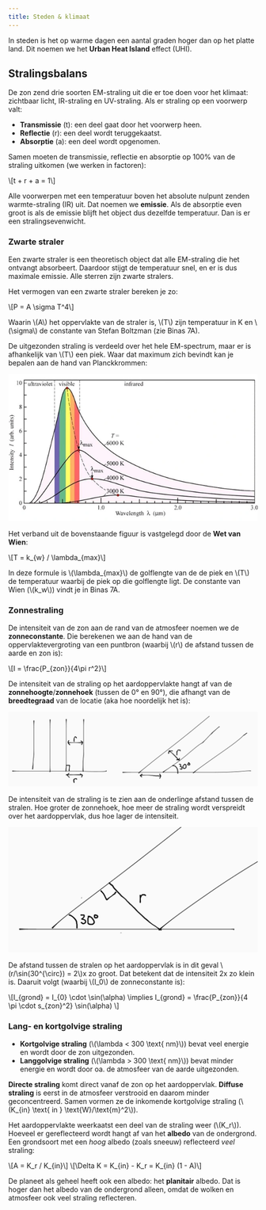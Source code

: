 ```yaml
---
title: Steden & klimaat
---
```


In steden is het op warme dagen een aantal graden hoger dan op het platte land. Dit noemen we het **Urban Heat Island** effect (UHI).

## Stralingsbalans

De zon zend drie soorten EM-straling uit die er toe doen voor het klimaat: zichtbaar licht, IR-straling en UV-straling. Als er straling op een voorwerp valt:

- **Transmissie** (t): een deel gaat door het voorwerp heen.
- **Reflectie** (r): een deel wordt teruggekaatst.
- **Absorptie** (a): een deel wordt opgenomen.

Samen moeten de transmissie, reflectie en absorptie op 100% van de straling uitkomen (we werken in factoren):

\\[t + r + a = 1\\]

Alle voorwerpen met een temperatuur boven het absolute nulpunt zenden warmte-straling (IR) uit. Dat noemen we **emissie**. Als de absorptie even groot is als de emissie blijft het object dus dezelfde temperatuur. Dan is er een stralingsevenwicht.

### Zwarte straler

Een zwarte straler is een theoretisch object dat alle EM-straling die het ontvangt absorbeert. Daardoor stijgt de temperatuur snel, en er is dus maximale emissie. Alle sterren zijn zwarte stralers.

Het vermogen van een zwarte straler bereken je zo:

\\[P = A \sigma T^4\\]

Waarin \\(A\\) het oppervlakte van de straler is, \\(T\\) zijn temperatuur in K en \\(\sigma\\) de constante van Stefan Boltzman (zie Binas 7A).

De uitgezonden straling is verdeeld over het hele EM-spectrum, maar er is afhankelijk van \\(T\\) een piek. Waar dat maximum zich bevindt kan je bepalen aan de hand van Planckkrommen:

![Planckkrommen](planckkromme.webp)

Het verband uit de bovenstaande figuur is vastgelegd door de **Wet van Wien**:

\\[T = k_{w} / \lambda_{max}\\]

In deze formule is \\(\lambda\_{max}\\) de golflengte van de de piek en \\(T\\) de temperatuur waarbij de piek op die golflengte ligt. De constante van Wien (\\(k_w\\)) vindt je in Binas 7A.

### Zonnestraling

De intensiteit van de zon aan de rand van de atmosfeer noemen we de **zonneconstante**. Die berekenen we aan de hand van de oppervlaktevergroting van een puntbron (waarbij \\(r\\) de afstand tussen de aarde en zon is):

\\[I = \frac{P_{zon}}{4\pi r^2}\\]

De intensiteit van de straling op het aardoppervlakte hangt af van de **zonnehoogte**/**zonnehoek** (tussen de 0&deg; en 90&deg;), die afhangt van de **breedtegraad** van de locatie (aka hoe noordelijk het is):

![](zonnehoek.png)

De intensiteit van de straling is te zien aan de onderlinge afstand tussen de stralen. <!-- Aan de rand van de atmosfeer is dit \\(r\\). --> Hoe groter de zonnehoek, hoe meer de straling wordt verspreidt over het aardoppervlak, dus hoe lager de intensiteit.

![](gonio2.png)

De afstand tussen de stralen op het aardoppervlak is in dit geval \\(r/\sin(30^{\circ}) = 2\\)x zo groot. Dat betekent dat de intensiteit 2x zo klein is. Daaruit volgt (waarbij \\(I_0\\) de zonneconstante is):

\\[I_{grond} = I_{0} \cdot \sin(\alpha) \implies I_{grond} = \frac{P_{zon}}{4 \pi \cdot s_{zon}^2} \sin(\alpha) \\]

### Lang- en kortgolvige straling

- **Kortgolvige straling** (\\(\lambda < 300 \text{ nm}\\)) bevat veel energie en wordt door de zon uitgezonden.
- **Langgolvige straling** (\\(\lambda > 300 \text{ nm}\\)) bevat minder energie en wordt door oa. de atmosfeer van de aarde uitgezonden.

**Directe straling** komt direct vanaf de zon op het aardoppervlak. **Diffuse straling** is eerst in de atmosfeer verstrooid en daarom minder geconcentreerd. Samen vormen ze de inkomende kortgolvige straling (\\(K\_{in} \text{ in } \text{W}/\text{m}^2\\)).

Het aardoppervlakte weerkaatst een deel van de straling weer (\\(K_r\\)). Hoeveel er gereflecteerd wordt hangt af van het **albedo** van de ondergrond. Een grondsoort met een _hoog_ albedo (zoals sneeuw) reflecteerd _veel_ straling:

\\[A = K_r / K_{in}\\]
\\[\Delta K = K_{in} - K_r = K_{in} (1 - A)\\]

De planeet als geheel heeft ook een albedo: het **planitair** albedo. Dat is hoger dan het albedo van de ondergrond alleen, omdat de wolken en atmosfeer ook veel straling reflecteren.

